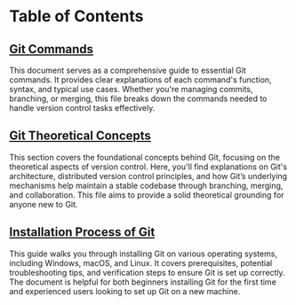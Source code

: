 # Table of Contents

## [Git Commands]()
This document serves as a comprehensive guide to essential Git commands. It provides clear explanations of each command's function, syntax, and typical use cases. Whether you're managing commits, branching, or merging, this file breaks down the commands needed to handle version control tasks effectively.

## [Git Theoretical Concepts]()
This section covers the foundational concepts behind Git, focusing on the theoretical aspects of version control. Here, you'll find explanations on Git's architecture, distributed version control principles, and how Git’s underlying mechanisms help maintain a stable codebase through branching, merging, and collaboration. This file aims to provide a solid theoretical grounding for anyone new to Git.

## [Installation Process of Git]()
This guide walks you through installing Git on various operating systems, including Windows, macOS, and Linux. It covers prerequisites, potential troubleshooting tips, and verification steps to ensure Git is set up correctly. The document is helpful for both beginners installing Git for the first time and experienced users looking to set up Git on a new machine.
